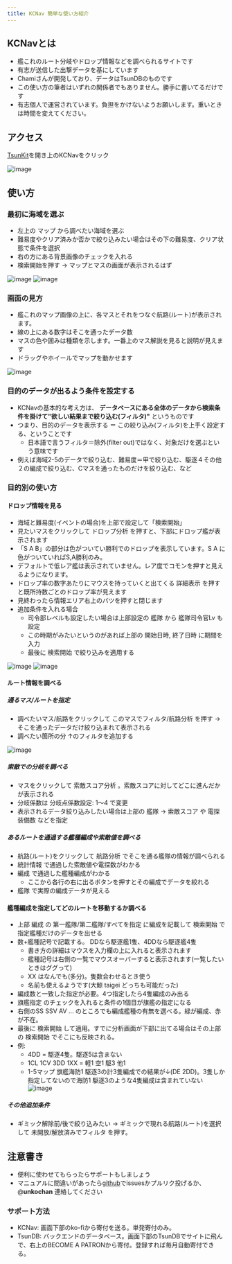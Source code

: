 ```yaml
---
title: KCNav 簡単な使い方紹介
---
```


## KCNavとは
* 艦これのルート分岐やドロップ情報などを調べられるサイトです
* 有志が送信した出撃データを基にしています
* Chamiさんが開発しており、データはTsunDBのものです
* この使い方の筆者はいずれの関係者でもありません。勝手に書いてるだけです
* 有志個人で運営されています。負担をかけないようお願いします。重いときは時間を変えてください。

## アクセス
[TsunKit](https://kc.piro.moe/)を開き上のKCNavをクリック

![image](https://user-images.githubusercontent.com/83385857/116779587-1e0cfb80-aab2-11eb-8db0-59b2b1a85e22.png)

## 使い方
### 最初に海域を選ぶ
* 左上の マップ から調べたい海域を選ぶ
* 難易度やクリア済みか否かで絞り込みたい場合はその下の難易度、クリア状態で条件を選択
* 右の方にある背景画像のチェックを入れる
* 検索開始を押す  → マップとマスの画面が表示されるはず

![image](https://user-images.githubusercontent.com/83385857/117533917-258c5180-b02a-11eb-81e4-fb6a68b4809d.png)
![image](https://user-images.githubusercontent.com/83385857/117533943-48b70100-b02a-11eb-8074-99150a7e3617.png)


### 画面の見方
* 艦これのマップ画像の上に、各マスとそれをつなぐ航路(ルート)が表示されます。
* 線の上にある数字はそこを通ったデータ数
* マスの色や囲みは種類を示します。一番上のマス解説を見ると説明が見えます
* ドラッグやホイールでマップを動かせます

![image](https://user-images.githubusercontent.com/83385857/116779328-ae4a4100-aab0-11eb-943b-3f5f4d00a284.png)

### 目的のデータが出るよう条件を設定する
* KCNavの基本的な考え方は、 **データベースにある全体のデータから検索条件を掛けて"欲しい結果まで絞り込む(フィルタ)"** というものです
* つまり、目的のデータを表示する ＝ この絞り込み(フィルタ)を上手く設定する、ということです
  * 日本語で言うフィルタ＝除外(filter out)ではなく、対象だけを選ぶという意味です
* 例えば海域2-5のデータで絞り込む、難易度＝甲で絞り込む、駆逐４その他２の編成で絞り込む、Cマスを通ったものだけを絞り込む、など


### 目的別の使い方
#### ドロップ情報を見る
* 海域と難易度(イベントの場合)を上部で設定して「検索開始」
* 見たいマスをクリックして ドロップ分析 を押すと、下部にドロップ艦が表示されます
* 「S A B」の部分は色がついてい勝利でのドロップを表示しています。S A に色がついていればS,A勝利のみ。
* デフォルトで低レア艦は表示されていません。レア度でコモンを押すと見えるようになります。
* ドロップ率の数字あたりにマウスを持っていくと出てくる 詳細表示 を押すと既所持数ごとのドロップ率が見えます
* 見終わったら情報エリア右上のバツを押すと閉じます
* 追加条件を入れる場合
  * 司令部レベルも設定したい場合は上部設定の 艦隊 から 艦隊司令官Lv も設定
  * この時期がみたいというのがあれば上部の 開始日時, 終了日時 に期間を入力
  * 最後に 検索開始 で絞り込みを適用する

![image](https://user-images.githubusercontent.com/83385857/117534142-2c679400-b02b-11eb-8776-86a2d2949e7a.png) ![image](https://user-images.githubusercontent.com/83385857/117534162-430deb00-b02b-11eb-8dd7-18ab97e67b9f.png)

#### ルート情報を調べる
##### 通るマス/ルートを指定
* 調べたいマス/航路をクリックして このマスでフィルタ/航路分析 を押す
 → そこを通ったデータだけ絞り込まれて表示される
* 調べたい箇所の分 ↑のフィルタを追加する

![image](https://user-images.githubusercontent.com/83385857/117534766-cfb9a880-b02d-11eb-98f3-ea25317dd591.png)


##### 索敵での分岐を調べる
* マスをクリックして 索敵スコア分析 。索敵スコアに対してどこに進んだかが表示される
* 分岐係数は 分岐点係数設定: 1～4 で変更
* 表示されるデータ絞り込みしたい場合は上部の 艦隊 -> 索敵スコア や 電探装備数 などを指定

##### あるルートを通過する艦種編成や索敵値を調べる
* 航路(ルート)をクリックして 航路分析 でそこを通る艦隊の情報が調べられる
* 統計情報 で通過した索敵値や電探数がわかる
* 編成 で通過した艦種編成がわかる
  * ここから各行の右に出るボタンを押すとその編成でデータを絞れる
* 艦隊 で実際の編成データが見える

#### 艦種編成を指定してどのルートを移動するか調べる
* 上部 編成 の 第一艦隊/第二艦隊/すべてを指定 に編成を記載して 検索開始 で指定艦種だけのデータを出せる
* 数+艦種記号で記載する。 DDなら駆逐艦1隻、4DDなら駆逐艦4隻
  * 書き方の詳細はマウスを入力欄の上に入れると表示されます
  * 艦種記号は右側の一覧でマウスオーバーすると表示されます(一覧したいときはググって)
  * XX はなんでも(多分)。隻数合わせるとき使う
  * 名前も使えるようです(大鯨 taigei どっちも可能だった)
* 編成数と一致した指定が必要。4つ指定したら4隻編成のみ出る
* 旗艦指定 のチェックを入れると条件の1個目が旗艦の指定になる
* 右側のSS SSV AV ... のところでも編成艦種の有無を選べる。緑が編成、赤が不在。
* 最後に 検索開始 して適用。すでに分析画面が下部に出てる場合はその上部の 検索開始 でそこにも反映される。
* 例: 
  * 4DD = 駆逐4隻。駆逐5は含まない
  * 1CL 1CV 3DD 1XX = 軽1 空1 駆3 他1
  * 1-5マップ 旗艦海防1 駆逐3の計3隻編成での結果が↓(DE 2DD)。3隻しか指定してないので海防1 駆逐3のような4隻編成は含まれていない
![image](https://user-images.githubusercontent.com/83385857/116779510-860f1200-aab1-11eb-80b9-eca7d1fd4871.png)


##### その他追加条件
* ギミック解除前/後で絞り込みたい → ギミックで現れる航路(ルート)を選択して 未開放/解放済みでフィルタ を押す。

## 注意書き
* 便利に使わせてもらったらサポートもしましょう
* マニュアルに間違いがあったら[github](https://github.com/kimo-ta/kcnmanual)でissuesかプルリク投げるか、@__unkochan__ 連絡してください

### サポート方法
* KCNav: 画面下部のko-fiから寄付を送る。単発寄付のみ。
* TsunDB: バックエンドのデータベース。画面下部のTsunDBでサイトに飛んで、右上のBECOME A PATRONから寄付。登録すれば毎月自動寄付できる。
